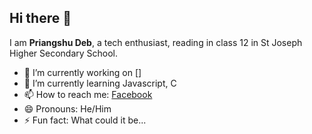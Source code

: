 ## Hi there 👋

I am **Priangshu Deb**, a tech enthusiast, reading in class 12 in St Joseph Higher Secondary School.

- 🔭 I’m currently working on []
- 🌱 I’m currently learning Javascript, C
- 📫 How to reach me: [Facebook](https://facebook.com/deb.prantik)
- 😄 Pronouns: He/Him
- ⚡ Fun fact: What could it be...

